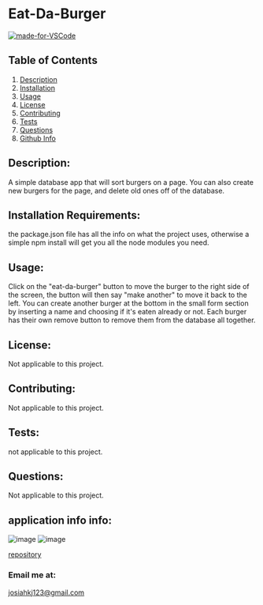 
# Eat-Da-Burger
[![made-for-VSCode](https://img.shields.io/badge/Made%20for-VSCode-1f425f.svg)](https://github.com/JosiahkJohnson)
    
## Table of Contents
1. [Description](#Description)
2. [Installation](#Installation)
3. [Usage](#Usage)
4. [License](#License)
5. [Contributing](#Contributing)
6. [Tests](#Tests)
7. [Questions](#Questions)
8. [Github Info](#Info)

## Description:<a name = "Description"></a>
A simple database app that will sort burgers on a page. You can also create new burgers for the page, and delete old ones off of the database.

## Installation Requirements:<a name = "Installation"></a>
the package.json file has all the info on what the project uses, otherwise a simple npm install will get you all the node modules you need.

## Usage:<a name = "Usage"></a>
Click on the "eat-da-burger" button to move the burger to the right side of the screen, the button will then say "make another" to move it back to the left. You can create another burger at the bottom in the small form section by inserting a name and choosing if it's eaten already or not. Each burger has their own remove button to remove them from the database all together.

## License:<a name = "License"></a>
Not applicable to this project.

## Contributing:<a name = "Contributing"></a>
Not applicable to this project.

## Tests:<a name = "Tests"></a>
not applicable to this project.

## Questions:<a name = "Questions"></a>
Not applicable to this project.

## application info info:<a name = "Info"></a>

![image](https://user-images.githubusercontent.com/57826922/77604372-540ba380-6ee0-11ea-8fd7-272ff881e8f9.png)
![image](https://user-images.githubusercontent.com/57826922/77604398-6259bf80-6ee0-11ea-9655-e1c265970a9c.png)

[repository](https://github.com/JosiahkJohnson/eat-da-burger)


### Email me at:
josiahkj123@gmail.com
